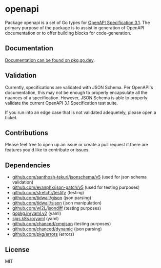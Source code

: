 # openapi

Package openapi is a set of Go types for [OpenAPI Specification
3.1](https://spec.openapis.org/oas/v3.1.0). The primary purpose of the package
is to assist in generation of OpenAPI documentation or to offer building blocks
for code-generation.

## Documentation

[Documentation can be found on pkg.go.dev](https://pkg.go.dev/github.com/chanced/openapi).

## Validation

Currently, specifications are validated with JSON Schema. Per OpenAPI's
documentation, this may not be enough to properly encapsulate all the nuances
of a specification. However, JSON Schema is able to properly validate the current
OpenAPI 3.1 Specification test suite.

If you run into an edge case that is not validated adequetely, please open a ticket.

## Contributions

Please feel free to open up an issue or create a pull request if there are features
you'd like to contribute or issues.

## Dependencies

-   [github.com/santhosh-tekuri/jsonschema/v5](https://github.com/santhosh-tekuri/jsonschema/v5) (used for json schema validation)
-   [github.com/evanphx/json-patch/v5](https://github.com/evanphx/json-patch/v5) (used for testing purposes)
-   [github.com/stretchr/testify](https://github.com/stretchr/testify) (testing)
-   [github.com/tidwall/gjson](https://github.com/tidwall/gjson) (json parsing)
-   [github.com/tidwall/sjson](https://github.com/tidwall/sjson) (json manipulation)
-   [github.com/wI2L/jsondiff](https://github.com/wI2L/jsondiff) (testing purposes)
-   [gopkg.in/yaml.v2](https://github.com/wI2L/jsondiff) (yaml)
-   [sigs.k8s.io/yaml](https://sigs.k8s.io/yaml) (yaml)
-   [github.com/chanced/cmpjson](https://github.com/chanced/cmpjson) (testing purposes)
-   [github.com/chanced/dynamic](https://github.com/chanced/dynamic) (json parsing)
-   [github.com/pkg/errors](https://github.com/pkg/errors) (errors)

## License

MIT
